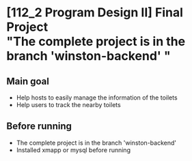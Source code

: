 # [112_2 Program Design II] Final Project <br>"The complete project is in the branch 'winston-backend' "

## Main goal
- Help hosts to easily manage the information of the toilets
- Help users to track the nearby toilets

## Before running
- The complete project is in the branch 'winston-backend' 
- Installed xmapp or mysql before running  
